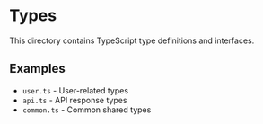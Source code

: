 # Types

This directory contains TypeScript type definitions and interfaces.

## Examples

- `user.ts` - User-related types
- `api.ts` - API response types
- `common.ts` - Common shared types
